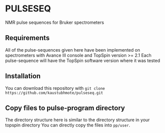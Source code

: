 # PULSESEQ
NMR pulse sequences for Bruker spectrometers

## Requirements
All of the pulse-sequences given here have been implemented on spectrometers with Avance III console and TopSpin version >= 2.1
Each pulse-sequence will have the TopSpin software version where it was tested

## Installation
You can download this repository with `git clone https://github.com/kaustubhmote/pulseseq.git`	

## Copy files to pulse-program directory
The directory structure here is similar to the directory structure in your topspin directory
You can directly copy the files into `pp/user`.

